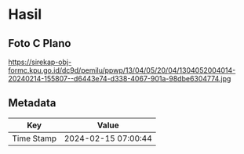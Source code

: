 # Hasil

## Foto C Plano

https://sirekap-obj-formc.kpu.go.id/dc9d/pemilu/ppwp/13/04/05/20/04/1304052004014-20240214-155807--d6443e74-d338-4067-901a-98dbe6304774.jpg


## Metadata

| Key        | Value               |
| ---------- | ------------------- |
| Time Stamp | 2024-02-15 07:00:44 |



